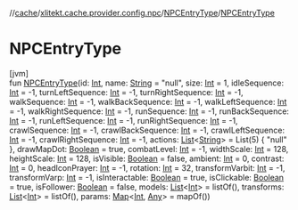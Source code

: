 //[cache](../../../index.md)/[xlitekt.cache.provider.config.npc](../index.md)/[NPCEntryType](index.md)/[NPCEntryType](-n-p-c-entry-type.md)

# NPCEntryType

[jvm]\
fun [NPCEntryType](-n-p-c-entry-type.md)(id: [Int](https://kotlinlang.org/api/latest/jvm/stdlib/kotlin/-int/index.html), name: [String](https://kotlinlang.org/api/latest/jvm/stdlib/kotlin/-string/index.html) = &quot;null&quot;, size: [Int](https://kotlinlang.org/api/latest/jvm/stdlib/kotlin/-int/index.html) = 1, idleSequence: [Int](https://kotlinlang.org/api/latest/jvm/stdlib/kotlin/-int/index.html) = -1, turnLeftSequence: [Int](https://kotlinlang.org/api/latest/jvm/stdlib/kotlin/-int/index.html) = -1, turnRightSequence: [Int](https://kotlinlang.org/api/latest/jvm/stdlib/kotlin/-int/index.html) = -1, walkSequence: [Int](https://kotlinlang.org/api/latest/jvm/stdlib/kotlin/-int/index.html) = -1, walkBackSequence: [Int](https://kotlinlang.org/api/latest/jvm/stdlib/kotlin/-int/index.html) = -1, walkLeftSequence: [Int](https://kotlinlang.org/api/latest/jvm/stdlib/kotlin/-int/index.html) = -1, walkRightSequence: [Int](https://kotlinlang.org/api/latest/jvm/stdlib/kotlin/-int/index.html) = -1, runSequence: [Int](https://kotlinlang.org/api/latest/jvm/stdlib/kotlin/-int/index.html) = -1, runBackSequence: [Int](https://kotlinlang.org/api/latest/jvm/stdlib/kotlin/-int/index.html) = -1, runLeftSequence: [Int](https://kotlinlang.org/api/latest/jvm/stdlib/kotlin/-int/index.html) = -1, runRightSequence: [Int](https://kotlinlang.org/api/latest/jvm/stdlib/kotlin/-int/index.html) = -1, crawlSequence: [Int](https://kotlinlang.org/api/latest/jvm/stdlib/kotlin/-int/index.html) = -1, crawlBackSequence: [Int](https://kotlinlang.org/api/latest/jvm/stdlib/kotlin/-int/index.html) = -1, crawlLeftSequence: [Int](https://kotlinlang.org/api/latest/jvm/stdlib/kotlin/-int/index.html) = -1, crawlRightSequence: [Int](https://kotlinlang.org/api/latest/jvm/stdlib/kotlin/-int/index.html) = -1, actions: [List](https://kotlinlang.org/api/latest/jvm/stdlib/kotlin.collections/-list/index.html)&lt;[String](https://kotlinlang.org/api/latest/jvm/stdlib/kotlin/-string/index.html)&gt; = List(5) { &quot;null&quot; }, drawMapDot: [Boolean](https://kotlinlang.org/api/latest/jvm/stdlib/kotlin/-boolean/index.html) = true, combatLevel: [Int](https://kotlinlang.org/api/latest/jvm/stdlib/kotlin/-int/index.html) = -1, widthScale: [Int](https://kotlinlang.org/api/latest/jvm/stdlib/kotlin/-int/index.html) = 128, heightScale: [Int](https://kotlinlang.org/api/latest/jvm/stdlib/kotlin/-int/index.html) = 128, isVisible: [Boolean](https://kotlinlang.org/api/latest/jvm/stdlib/kotlin/-boolean/index.html) = false, ambient: [Int](https://kotlinlang.org/api/latest/jvm/stdlib/kotlin/-int/index.html) = 0, contrast: [Int](https://kotlinlang.org/api/latest/jvm/stdlib/kotlin/-int/index.html) = 0, headIconPrayer: [Int](https://kotlinlang.org/api/latest/jvm/stdlib/kotlin/-int/index.html) = -1, rotation: [Int](https://kotlinlang.org/api/latest/jvm/stdlib/kotlin/-int/index.html) = 32, transformVarbit: [Int](https://kotlinlang.org/api/latest/jvm/stdlib/kotlin/-int/index.html) = -1, transformVarp: [Int](https://kotlinlang.org/api/latest/jvm/stdlib/kotlin/-int/index.html) = -1, isInteractable: [Boolean](https://kotlinlang.org/api/latest/jvm/stdlib/kotlin/-boolean/index.html) = true, isClickable: [Boolean](https://kotlinlang.org/api/latest/jvm/stdlib/kotlin/-boolean/index.html) = true, isFollower: [Boolean](https://kotlinlang.org/api/latest/jvm/stdlib/kotlin/-boolean/index.html) = false, models: [List](https://kotlinlang.org/api/latest/jvm/stdlib/kotlin.collections/-list/index.html)&lt;[Int](https://kotlinlang.org/api/latest/jvm/stdlib/kotlin/-int/index.html)&gt; = listOf(), transforms: [List](https://kotlinlang.org/api/latest/jvm/stdlib/kotlin.collections/-list/index.html)&lt;[Int](https://kotlinlang.org/api/latest/jvm/stdlib/kotlin/-int/index.html)&gt; = listOf(), params: [Map](https://kotlinlang.org/api/latest/jvm/stdlib/kotlin.collections/-map/index.html)&lt;[Int](https://kotlinlang.org/api/latest/jvm/stdlib/kotlin/-int/index.html), [Any](https://kotlinlang.org/api/latest/jvm/stdlib/kotlin/-any/index.html)&gt; = mapOf())

